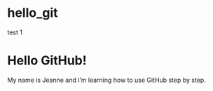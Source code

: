 # hello_git
test 1

# Hello GitHub!
My name is Jeanne and I’m learning how to use GitHub step by step.
